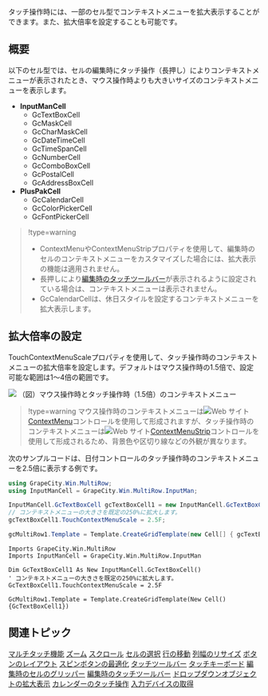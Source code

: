 タッチ操作時には、一部のセル型でコンテキストメニューを拡大表示することができます。また、拡大倍率を設定することも可能です。

## 概要

以下のセル型では、セルの編集時にタッチ操作（長押し）によりコンテキストメニューが表示されたとき、マウス操作時よりも大きいサイズのコンテキストメニューを表示します。

* **InputManCell**
    * GcTextBoxCell
    * GcMaskCell
    * GcCharMaskCell
    * GcDateTimeCell
    * GcTimeSpanCell
    * GcNumberCell
    * GcComboBoxCell
    * GcPostalCell
    * GcAddressBoxCell
* **PlusPakCell**
    * GcCalendarCell
    * GcColorPickerCell
    * GcFontPickerCell

> !type=warning
>
> * ContextMenuやContextMenuStripプロパティを使用して、編集時のセルのコンテキストメニューをカスタマイズした場合には、拡大表示の機能は適用されません。
> * 長押しにより[編集時のタッチツールバー](gcdocsite__documentlink?toc-item-id=3f726fb0-d13e-424b-90ad-3947a359d128)が表示されるように設定されている場合は、コンテキストメニューは表示されません。
> * GcCalendarCellは、休日スタイルを設定するコンテキストメニューを拡大表示します。

## 拡大倍率の設定

TouchContextMenuScaleプロパティを使用して、タッチ操作時のコンテキストメニューの拡大倍率を設定します。デフォルトはマウス操作時の1.5倍で、設定可能な範囲は1～4倍の範囲です。

![](/DOCUMENT_SITE_LINK_PREFIX_HERE/document-site-files/images/f148c511-6e98-4b55-9904-150a375d5825/images/userguide/touch_contextmenu.png)
（図）マウス操作時とタッチ操作時（1.5倍）のコンテキストメニュー

> !type=warning
> マウス操作時のコンテキストメニューは![Web サイト](/DOCUMENT_SITE_LINK_PREFIX_HERE/document-site-files/images/f148c511-6e98-4b55-9904-150a375d5825/images/web.png)[ContextMenu](http://msdn.microsoft.com/ja-jp/library/system.windows.forms.contextmenu.aspx)コントロールを使用して形成されますが、タッチ操作時のコンテキストメニューは![Web サイト](/DOCUMENT_SITE_LINK_PREFIX_HERE/document-site-files/images/f148c511-6e98-4b55-9904-150a375d5825/images/web.png)[ContextMenuStrip](http://msdn.microsoft.com/ja-jp/library/system.windows.forms.contextmenustrip.aspx)コントロールを使用して形成されるため、背景色や区切り線などの外観が異なります。

次のサンプルコードは、日付コントロールのタッチ操作時のコンテキストメニューを2.5倍に表示する例です。

```csharp
using GrapeCity.Win.MultiRow;
using InputManCell = GrapeCity.Win.MultiRow.InputMan;

InputManCell.GcTextBoxCell gcTextBoxCell1 = new InputManCell.GcTextBoxCell();
// コンテキストメニューの大きさを既定の250%に拡大します。 
gcTextBoxCell1.TouchContextMenuScale = 2.5F;

gcMultiRow1.Template = Template.CreateGridTemplate(new Cell[] { gcTextBoxCell1 });
```

```vbnet
Imports GrapeCity.Win.MultiRow
Imports InputManCell = GrapeCity.Win.MultiRow.InputMan

Dim GcTextBoxCell1 As New InputManCell.GcTextBoxCell()
' コンテキストメニューの大きさを既定の250%に拡大します。 
GcTextBoxCell1.TouchContextMenuScale = 2.5F

GcMultiRow1.Template = Template.CreateGridTemplate(New Cell() {GcTextBoxCell1})
```

## 関連トピック

[マルチタッチ機能](gcdocsite__documentlink?toc-item-id=6f14841d-d18f-4c9f-bb6e-b121383ff61a)
[ズーム](gcdocsite__documentlink?toc-item-id=66e3a3e4-25fc-493b-b2bc-f6f950b2a74d)
[スクロール](gcdocsite__documentlink?toc-item-id=bc53c7fe-0015-4be3-a32b-d6bf8adfdf0d)
[セルの選択](gcdocsite__documentlink?toc-item-id=f75a40ca-03e1-4f54-b8cc-3c9191aa7cba)
[行の移動](gcdocsite__documentlink?toc-item-id=d92b0422-8a99-4b70-9b34-411b25b6e201)
[列幅のリサイズ](gcdocsite__documentlink?toc-item-id=db31ae9a-3199-441b-b84e-92537fb04ffb)
[ボタンのレイアウト](gcdocsite__documentlink?toc-item-id=56f3c9bd-ad53-4b5a-8888-11d7580b14e9)
[スピンボタンの最適化](gcdocsite__documentlink?toc-item-id=f6161938-3039-43bd-8ee6-b4f969398cca)
[タッチツールバー](gcdocsite__documentlink?toc-item-id=91965262-c7b9-415a-99a9-dd837895b4a5)
[タッチキーボード](gcdocsite__documentlink?toc-item-id=40c6cfe4-2a32-4b0d-b324-190baada4fd5)
[編集時のセルのグリッパー](gcdocsite__documentlink?toc-item-id=ac79921a-f292-49ed-be13-6bfd59d1bb01)
[編集時のタッチツールバー](gcdocsite__documentlink?toc-item-id=3f726fb0-d13e-424b-90ad-3947a359d128)
[ドロップダウンオブジェクトの拡大表示](gcdocsite__documentlink?toc-item-id=b6d3776b-2453-44a0-ac03-05890abaf11e)
[カレンダーのタッチ操作](gcdocsite__documentlink?toc-item-id=fc2933e8-158d-4b3e-b953-501c933fbdc8)
[入力デバイスの取得](gcdocsite__documentlink?toc-item-id=477582c4-a172-42f1-ab73-fe746a45f14e)